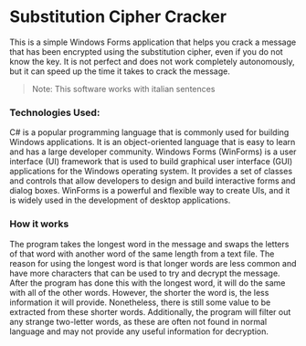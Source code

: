 # Substitution Cipher Cracker

This is a simple Windows Forms application that helps you crack a message that has been encrypted using the substitution cipher, even if you do not know the key. It is not perfect and does not work completely autonomously, but it can speed up the time it takes to crack the message.
>Note: This software works with italian sentences

### Technologies Used:
C# is a popular programming language that is commonly used for building Windows applications. It is an object-oriented language that is easy to learn and has a large developer community.
Windows Forms (WinForms) is a user interface (UI) framework that is used to build graphical user interface (GUI) applications for the Windows operating system. It provides a set of classes and controls that allow developers to design and build interactive forms and dialog boxes. WinForms is a powerful and flexible way to create UIs, and it is widely used in the development of desktop applications.

### How it works
The program takes the longest word in the message and swaps the letters of that word with another word of the same length from a text file. The reason for using the longest word is that longer words are less common and have more characters that can be used to try and decrypt the message. After the program has done this with the longest word, it will do the same with all of the other words. However, the shorter the word is, the less information it will provide. Nonetheless, there is still some value to be extracted from these shorter words. Additionally, the program will filter out any strange two-letter words, as these are often not found in normal language and may not provide any useful information for decryption.
